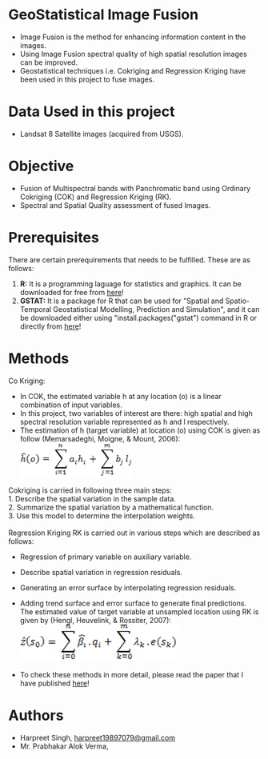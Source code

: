 # GeoStatistical Image Fusion
* Image Fusion is the method for enhancing information content in the images.
* Using Image Fusion spectral quality of high spatial resolution images can be improved.
* Geostatistical techniques i.e. Cokriging and Regression Kriging have been used in this project to fuse images.

# Data Used in this project
* Landsat 8 Satellite images (acquired from USGS).

# Objective
* Fusion of Multispectral bands with Panchromatic band using Ordinary  Cokriging (COK) and Regression Kriging (RK).
* Spectral and Spatial Quality assessment of fused Images.

# Prerequisites
There are certain prerequirements that needs to be fulfilled. These are as follows: 
1. **R:** It is a programming laguage for statistics and graphics. It can be downloaded for free from [here](https://cran.r-project.org/)!
2. **GSTAT:** It is a package for R that can be used for "Spatial and Spatio-Temporal Geostatistical Modelling, Prediction and Simulation", and it can be downloaded either using "install.packages("gstat") command in R or directly from [here](https://cran.r-project.org/web/packages/gstat/index.html)!

# Methods 
 Co Kriging: 
 * In COK, the estimated variable h at any location (o) is a linear combination of input variables. 
 * In this project, two variables of interest are there: high spatial and high spectral resolution variable represented as h and l    respectively. 
 * The estimation of h (target variable) at location (o) using COK is given as follow (Memarsadeghi, Moigne, & Mount, 2006):<br/>
 ![](https://github.com/82siha1mpg/GeoStatisticalImageFusion/blob/master/Images/COK.png)
 
 Cokriging is carried in following three main steps:<br/>
    1. Describe the spatial variation in the sample data.<br/>
    2. Summarize the spatial variation by a mathematical function.<br/>
    3. Use this model to determine the interpolation weights.<br/>
 <br/>
 Regression Kriging
 RK is carried out in various steps which are described as follows:<br/>
  *  Regression of primary variable on auxiliary variable. <br/>
  *  Describe spatial variation in regression residuals. <br/>
  *  Generating an error surface by interpolating regression residuals. <br/>
  *  Adding trend surface and error surface to generate  final predictions.<br/>
  The estimated value of target variable at unsampled location using RK is given by (Hengl, Heuvelink, & Rossiter, 2007):
   ![](https://github.com/82siha1mpg/GeoStatisticalImageFusion/blob/master/Images/RK.png)

* To check these methods in more detail, please read the paper that I have published [here](https://doi.org/10.1007/s41324-018-00235-z)!

# Authors
* Harpreet Singh, harpreet19897079@gmail.com 
* Mr. Prabhakar Alok Verma, 

